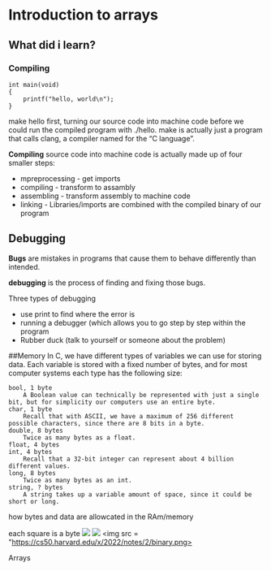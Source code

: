 # Introduction to arrays

## What did i learn?

### Compiling

```
int main(void)
{
    printf("hello, world\n");
}
```
make hello first, turning our source code into machine code before we could run the compiled program with ./hello.
make is actually just a program that calls clang, a compiler named for the “C language”.

**Compiling** source code into machine code is actually made up of four smaller steps:

- mpreprocessing - get imports
- compiling -  transform to assambly
- assembling - transform assembly to machine code
- linking - Libraries/imports are combined with the compiled binary of our program

## Debugging

**Bugs** are mistakes in programs that cause them to behave differently than intended. 

**debugging** is the process of finding and fixing those bugs.

Three types of debugging 
- use print to find where the error is
- running a debugger (which allows you to go step by step within the program
- Rubber duck (talk to yourself or someone about the problem)

##Memory
In C, we have different types of variables we can use for storing data. Each variable is stored with a fixed number of bytes, and for most computer systems each type has the following size:

    bool, 1 byte
        A Boolean value can technically be represented with just a single bit, but for simplicity our computers use an entire byte.
    char, 1 byte
        Recall that with ASCII, we have a maximum of 256 different possible characters, since there are 8 bits in a byte.
    double, 8 bytes
        Twice as many bytes as a float.
    float, 4 bytes
    int, 4 bytes
        Recall that a 32-bit integer can represent about 4 billion different values.
    long, 8 bytes
        Twice as many bytes as an int.
    string, ? bytes
        A string takes up a variable amount of space, since it could be short or long.

how bytes and data are allowcated in the RAm/memory

each square is a byte
<img src = "https://cs50.harvard.edu/x/2022/notes/2/ram.png">
<img src = "https://cs50.harvard.edu/x/2022/notes/2/scores.png">
<img src = "https://cs50.harvard.edu/x/2022/notes/2/binary.png>

Arrays


